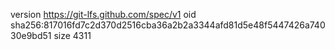 version https://git-lfs.github.com/spec/v1
oid sha256:817016fd7c2d370d2516cba36a2b2a3344afd81d5e48f5447426a74030e9bd51
size 4311
